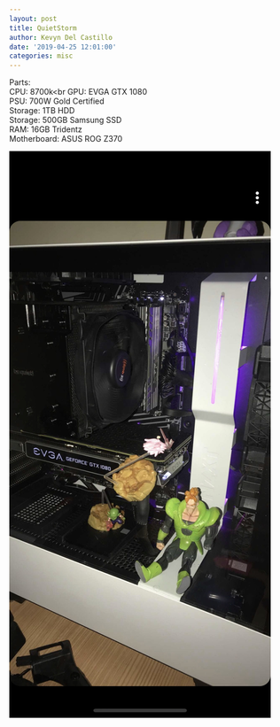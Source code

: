 ```yaml
---
layout: post
title: QuietStorm
author: Kevyn Del Castillo
date: '2019-04-25 12:01:00'
categories: misc
---
```


Parts:<br>
CPU: 8700k<br
GPU: EVGA GTX 1080<br>
PSU: 700W Gold Certified<br>
Storage: 1TB HDD<br>
Storage: 500GB Samsung SSD<br>
RAM: 16GB Tridentz<br>
Motherboard: ASUS ROG Z370<br>

![Custom PC Screenshot](/assets/img/uploads/Kevyn.jpg)
